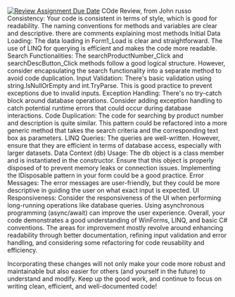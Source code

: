[![Review Assignment Due Date](https://classroom.github.com/assets/deadline-readme-button-24ddc0f5d75046c5622901739e7c5dd533143b0c8e959d652212380cedb1ea36.svg)](https://classroom.github.com/a/Qm1bV9T_)
COde Review,  from John russo
Consistency: Your code is consistent in terms of style, which is good for readability. The naming conventions for methods and variables are clear and descriptive.
there are comments explaining most methods
Initial Data Loading: The data loading in Form1_Load is clear and straightforward. The use of LINQ for querying is efficient and makes the code more readable.
Search Functionalities: The searchProductNumber_Click and searchDescButton_Click methods follow a good logical structure. However, consider encapsulating the search functionality into a separate method to avoid code duplication.
Input Validation: There's basic validation using string.IsNullOrEmpty and int.TryParse. This is good practice to prevent exceptions due to invalid inputs.
Exception Handling: There's no try-catch block around database operations. Consider adding exception handling to catch potential runtime errors that could occur during database interactions.
Code Duplication: The code for searching by product number and description is quite similar. This pattern could be refactored into a more generic method that takes the search criteria and the corresponding text box as parameters.
LINQ Queries: The queries are well-written. However, ensure that they are efficient in terms of database access, especially with larger datasets.
Data Context (db) Usage: The db object is a class member and is instantiated in the constructor. Ensure that this object is properly disposed of to prevent memory leaks or connection issues. Implementing the IDisposable pattern in your form could be a good practice.
Error Messages: The error messages are user-friendly, but they could be more descriptive in guiding the user on what exact input is expected.
UI Responsiveness: Consider the responsiveness of the UI when performing long-running operations like database queries. Using asynchronous programming (async/await) can improve the user experience.
Overall, your code demonstrates a good understanding of WinForms, LINQ, and basic C# conventions. The areas for improvement mostly revolve around enhancing readability through better documentation, refining input validation and error handling, and considering some refactoring for code reusability and efficiency.

Incorporating these changes will not only make your code more robust and maintainable but also easier for others (and yourself in the future) to understand and modify. Keep up the good work, and continue to focus on writing clean, efficient, and well-documented code!
